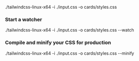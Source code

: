 

./tailwindcss-linux-x64 -i ./input.css -o cards/styles.css

### Start a watcher
./tailwindcss-linux-x64 -i ./input.css -o cards/styles.css --watch

### Compile and minify your CSS for production
./tailwindcss-linux-x64 -i ./input.css -o cards/styles.css --minify